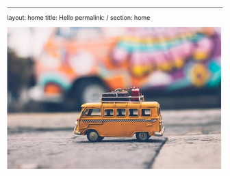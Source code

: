 ---
layout: home
title: Hello
permalink: /
section: home

![Home Page Image](/images/homePage.jpeg)
